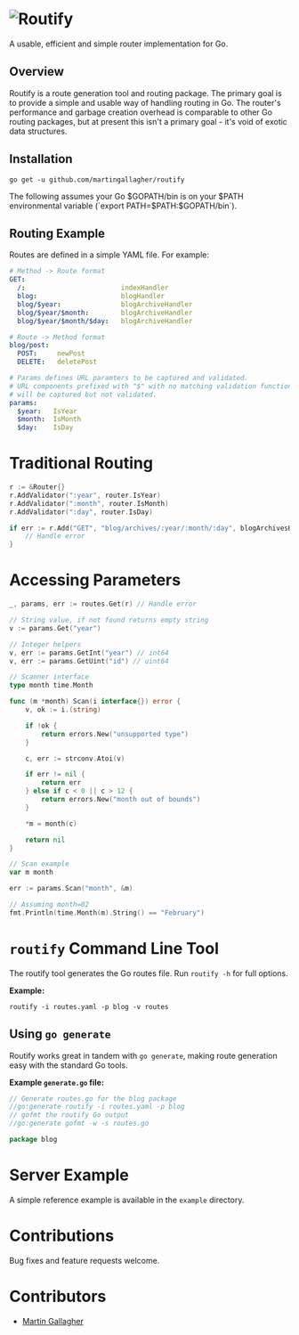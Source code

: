 # ![Routify](http://praegress.us/routify-logo.png)
A usable, efficient and simple router implementation for Go.

## Overview
Routify is a route generation tool and routing package. The primary goal is to provide a simple and usable way of handling routing in Go. The router's performance and garbage creation overhead is comparable to other Go routing packages, but at present this isn't a primary goal - it's void of exotic data structures.

## Installation
    go get -u github.com/martingallagher/routify

The following assumes your Go $GOPATH/bin is on your $PATH environmental variable (`export PATH=$PATH:$GOPATH/bin`).

## Routing Example
Routes are defined in a simple YAML file. For example:

```yaml
# Method -> Route format
GET:
  /:                        indexHandler
  blog:                     blogHandler
  blog/$year:               blogArchiveHandler
  blog/$year/$month:        blogArchiveHandler
  blog/$year/$month/$day:   blogArchiveHandler

# Route -> Method format
blog/post:
  POST: 	newPost
  DELETE:	deletePost

# Params defines URL paramters to be captured and validated.
# URL components prefixed with "$" with no matching validation function
# will be captured but not validated.
params:
  $year:   IsYear
  $month:  IsMonth
  $day:    IsDay
```

# Traditional Routing
```go
r := &Router{}
r.AddValidator(":year", router.IsYear)
r.AddValidator(":month", router.IsMonth)
r.AddValidator(":day", router.IsDay)

if err := r.Add("GET", "blog/archives/:year/:month/:day", blogArchivesHandler); err != nil {
	// Handle error
}
```

# Accessing Parameters
```go
_, params, err := routes.Get(r) // Handle error

// String value, if not found returns empty string
v := params.Get("year")

// Integer helpers
v, err := params.GetInt("year") // int64
v, err := params.GetUint("id") // uint64

// Scanner interface
type month time.Month

func (m *month) Scan(i interface{}) error {
	v, ok := i.(string)

	if !ok {
		return errors.New("unsupported type")
	}

	c, err := strconv.Atoi(v)

	if err != nil {
		return err
	} else if c < 0 || c > 12 {
		return errors.New("month out of bounds")
	}

	*m = month(c)

	return nil
}

// Scan example
var m month

err := params.Scan("month", &m)

// Assuming month=02
fmt.Println(time.Month(m).String() == "February")
```

# `routify` Command Line Tool
The routify tool generates the Go routes file. Run `routify -h` for full options.

**Example:**

`routify -i routes.yaml -p blog -v routes`

## Using `go generate`
Routify works great in tandem with `go generate`, making route generation easy with the standard Go tools.

**Example `generate.go` file:**

```go
// Generate routes.go for the blog package
//go:generate routify -i routes.yaml -p blog
// gofmt the routify Go output
//go:generate gofmt -w -s routes.go

package blog
```

# Server Example
A simple reference example is available in the `example` directory.

# Contributions
Bug fixes and feature requests welcome.

# Contributors
- [Martin Gallagher](http://martingallagher.com/)